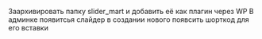 Заархивировать папку slider_mart и добавить её как плагин через WP
В админке появитсья слайдер в создании нового появсить шорткод для его вставки